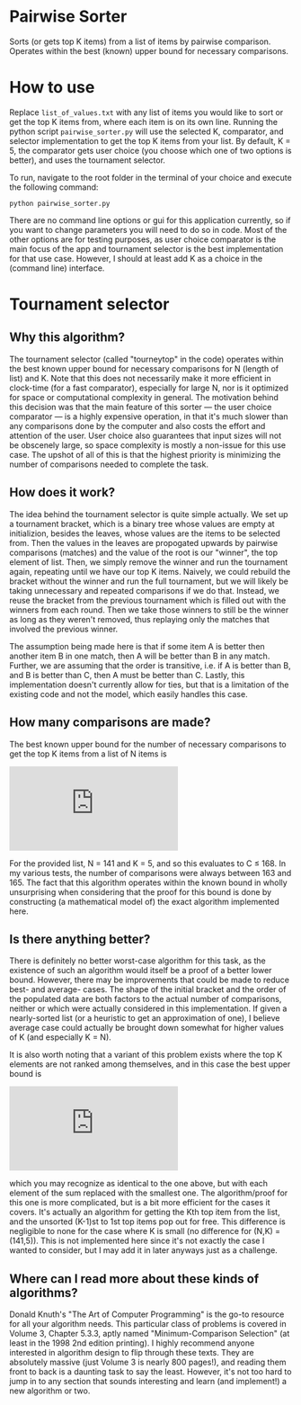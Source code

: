 # Pairwise Sorter
Sorts (or gets top K items) from a list of items by pairwise comparison. Operates within the best (known) upper bound for necessary comparisons.

# How to use
Replace `list_of_values.txt` with any list of items you would like to sort or get the top K items from, where each item is on its own line. Running the python script `pairwise_sorter.py` will use the selected K, comparator, and selector implementation to get the top K items from your list. By default, K = 5, the comparator gets user choice (you choose which one of two options is better), and uses the tournament selector.

To run, navigate to the root folder in the terminal of your choice and execute the following command:

 `python pairwise_sorter.py`

There are no command line options or gui for this application currently, so if you want to change parameters you will need to do so in code. Most of the other options are for testing purposes, as user choice comparator is the main focus of the app and tournament selector is the best implementation for that use case. However, I should at least add K as a choice in the (command line) interface.

# Tournament selector
## Why this algorithm?
The tournament selector (called "tourneytop" in the code) operates within the best known upper bound for necessary comparisons for N (length of list) and K. Note that this does not necessarily make it more efficient in clock-time (for a fast comparator), especially for large N, nor is it optimized for space or computational complexity in general. The motivation behind this decision was that the main feature of this sorter — the user choice comparator — is a highly expensive operation, in that it's much slower than any comparisons done by the computer and also costs the effort and attention of the user. User choice also guarantees that input sizes will not be obscenely large, so space complexity is mostly a non-issue for this use case. The upshot of all of this is that the highest priority is minimizing the number of comparisons needed to complete the task.

## How does it work?
The idea behind the tournament selector is quite simple actually. We set up a tournament bracket, which is a binary tree whose values are empty at initializion, besides the leaves, whose values are the items to be selected from. Then the values in the leaves are propogated upwards by pairwise comparisons (matches) and the value of the root is our "winner", the top element of list. Then, we simply remove the winner and run the tournament again, repeating until we have our top K items. Naively, we could rebuild the bracket without the winner and run the full tournament, but we will likely be taking unnecessary and repeated comparisons if we do that. Instead, we reuse the bracket from the previous tournament which is filled out with the winners from each round. Then we take those winners to still be the winner as long as they weren't removed, thus replaying only the matches that involved the previous winner.

The assumption being made here is that if some item A is better then another item B in one match, then A will be better than B in any match. Further, we are assuming that the order is transitive, i.e. if A is better than B, and B is better than C, then A must be better than C. Lastly, this implementation doesn't currently allow for ties, but that is a limitation of the existing code and not the model, which easily handles this case.

## How many comparisons are made?
The best known upper bound for the number of necessary comparisons to get the top K items from a list of N items is

![equation](https://latex.codecogs.com/svg.latex?C%28N%2CK%29%20%5Cleq%20N%20-%20K%20&plus;%20%5Csum%5Climits_%7Bj%20%3D%20N%20&plus;%202%20-%20K%7D%5E%7BN%7D%20%5Clceil%20%5Clg%28j%29%5Crceil)

For the provided list, N = 141 and K = 5, and so this evaluates to C ≤ 168. In my various tests, the number of comparisons were always between 163 and 165. The fact that this algorithm operates within the known bound in wholly unsurprising when considering that the proof for this bound is done by constructing (a mathematical model of) the exact algorithm implemented here.

## Is there anything better?
There is definitely no better worst-case algorithm for this task, as the existence of such an algorithm would itself be a proof of a better lower bound. However, there may be improvements that could be made to reduce best- and average- cases. The shape of the initial bracket and the order of the populated data are both factors to the actual number of comparisons, neither or which were actually considered in this implementation. If given a nearly-sorted list (or a heuristic to get an approximation of one), I believe average case could actually be brought down somewhat for higher values of K (and especially K = N).

It is also worth noting that a variant of this problem exists where the top K elements are not ranked among themselves, and in this case the best upper bound is

![equation](https://latex.codecogs.com/svg.latex?C%28N%2CK%29%20%5Cleq%20N%20-%20K%20&plus;%20%28K-1%29%5Clceil%5Clg%28N&plus;2-K%29%29%5Crceil)

which you may recognize as identical to the one above, but with each element of the sum replaced with the smallest one. The algorithm/proof for this one is more complicated, but is a bit more efficient for the cases it covers. It's actually an algorithm for getting the Kth top item from the list, and the unsorted (K-1)st to 1st top items pop out for free. This difference is negligible to none for the case where K is small (no difference for (N,K) = (141,5)). This is not implemented here since it's not exactly the case I wanted to consider, but I may add it in later anyways just as a challenge.

## Where can I read more about these kinds of algorithms?
Donald Knuth's "The Art of Computer Programming" is the go-to resource for all your algorithm needs. This particular class of problems is covered in Volume 3, Chapter 5.3.3, aptly named "Minimum-Comparison Selection" (at least in the 1998 2nd edition printing). I highly recommend anyone interested in algorithm design to flip through these texts. They are absolutely massive (just Volume 3 is nearly 800 pages!), and reading them front to back is a daunting task to say the least. However, it's not too hard to jump in to any section that sounds interesting and learn (and implement!) a new algorithm or two.
